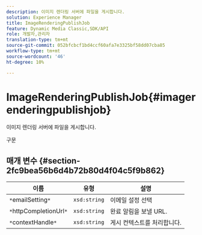 ```yaml
---
description: 이미지 렌더링 서버에 파일을 게시합니다.
solution: Experience Manager
title: ImageRenderingPublishJob
feature: Dynamic Media Classic,SDK/API
role: 개발자,관리자
translation-type: tm+mt
source-git-commit: 052bfcbcf1bd4ccf60afa7e3325bf58dd07cba85
workflow-type: tm+mt
source-wordcount: '46'
ht-degree: 10%

---
```



# ImageRenderingPublishJob{#imagerenderingpublishjob}

이미지 렌더링 서버에 파일을 게시합니다.

구문

## 매개 변수 {#section-2fc9bea56b6d4b72b80d4f04c5f9b862}

| 이름 | 유형 | 설명 |
|---|---|---|
| `*`emailSetting`*` | `xsd:string` | 이메일 설정 선택 |
| `*`httpCompletionUrl`*` | `xsd:string` | 완료 알림을 보낼 URL. |
| `*`contextHandle`*` | `xsd:string` | 게시 컨텍스트를 처리합니다. |

